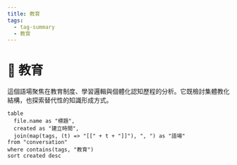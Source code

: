 ```yaml
---
title: 教育
tags:
  - tag-summary
  - 教育
---
```


# 🧪 教育

這個語場聚焦在教育制度、學習邏輯與個體化認知歷程的分析。它既檢討集體教化結構，也探索替代性的知識形成方式。

```dataview
table
  file.name as "標題",
  created as "建立時間",
  join(map(tags, (t) => "[[" + t + "]]"), ", ") as "語場"
from "conversation"
where contains(tags, "教育")
sort created desc
```
